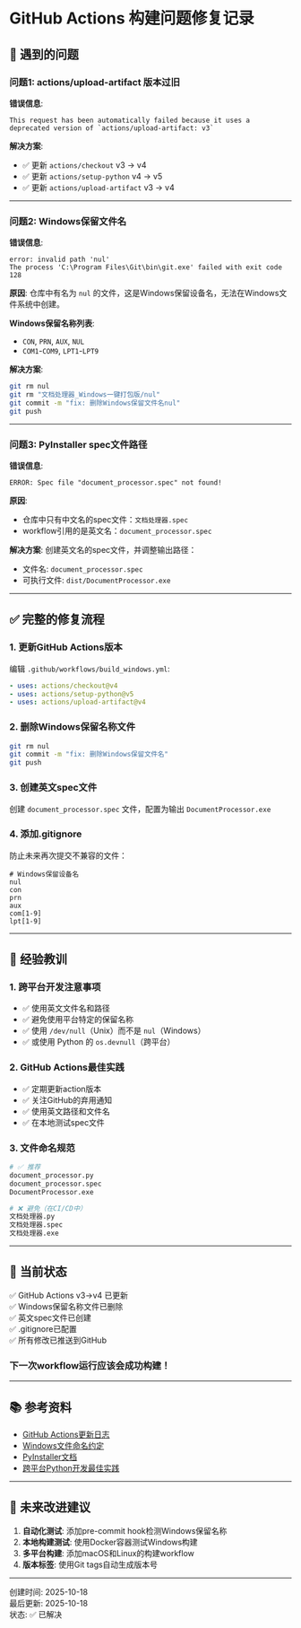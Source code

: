 # GitHub Actions 构建问题修复记录

## 🐛 遇到的问题

### 问题1: actions/upload-artifact 版本过旧
**错误信息**:
```
This request has been automatically failed because it uses a deprecated version of `actions/upload-artifact: v3`
```

**解决方案**:
- ✅ 更新 `actions/checkout` v3 → v4
- ✅ 更新 `actions/setup-python` v4 → v5
- ✅ 更新 `actions/upload-artifact` v3 → v4

---

### 问题2: Windows保留文件名
**错误信息**:
```
error: invalid path 'nul'
The process 'C:\Program Files\Git\bin\git.exe' failed with exit code 128
```

**原因**: 
仓库中有名为 `nul` 的文件，这是Windows保留设备名，无法在Windows文件系统中创建。

**Windows保留名称列表**:
- `CON`, `PRN`, `AUX`, `NUL`
- `COM1`-`COM9`, `LPT1`-`LPT9`

**解决方案**:
```bash
git rm nul
git rm "文档处理器_Windows一键打包版/nul"
git commit -m "fix: 删除Windows保留文件名nul"
git push
```

---

### 问题3: PyInstaller spec文件路径
**错误信息**:
```
ERROR: Spec file "document_processor.spec" not found!
```

**原因**: 
- 仓库中只有中文名的spec文件：`文档处理器.spec`
- workflow引用的是英文名：`document_processor.spec`

**解决方案**:
创建英文名的spec文件，并调整输出路径：
- 文件名: `document_processor.spec`
- 可执行文件: `dist/DocumentProcessor.exe`

---

## ✅ 完整的修复流程

### 1. 更新GitHub Actions版本
编辑 `.github/workflows/build_windows.yml`:
```yaml
- uses: actions/checkout@v4
- uses: actions/setup-python@v5
- uses: actions/upload-artifact@v4
```

### 2. 删除Windows保留名称文件
```bash
git rm nul
git commit -m "fix: 删除Windows保留文件名"
git push
```

### 3. 创建英文spec文件
创建 `document_processor.spec` 文件，配置为输出 `DocumentProcessor.exe`

### 4. 添加.gitignore
防止未来再次提交不兼容的文件：
```gitignore
# Windows保留设备名
nul
con
prn
aux
com[1-9]
lpt[1-9]
```

---

## 📝 经验教训

### 1. 跨平台开发注意事项
- ✅ 使用英文文件名和路径
- ✅ 避免使用平台特定的保留名称
- ✅ 使用 `/dev/null`（Unix）而不是 `nul`（Windows）
- ✅ 或使用 Python 的 `os.devnull`（跨平台）

### 2. GitHub Actions最佳实践
- ✅ 定期更新action版本
- ✅ 关注GitHub的弃用通知
- ✅ 使用英文路径和文件名
- ✅ 在本地测试spec文件

### 3. 文件命名规范
```bash
# ✅ 推荐
document_processor.py
document_processor.spec
DocumentProcessor.exe

# ❌ 避免（在CI/CD中）
文档处理器.py
文档处理器.spec
文档处理器.exe
```

---

## 🎯 当前状态

✅ GitHub Actions v3→v4 已更新  
✅ Windows保留名称文件已删除  
✅ 英文spec文件已创建  
✅ .gitignore已配置  
✅ 所有修改已推送到GitHub  

### 下一次workflow运行应该会成功构建！

---

## 📚 参考资料

- [GitHub Actions更新日志](https://github.blog/changelog/)
- [Windows文件命名约定](https://docs.microsoft.com/en-us/windows/win32/fileio/naming-a-file)
- [PyInstaller文档](https://pyinstaller.org/en/stable/)
- [跨平台Python开发最佳实践](https://docs.python-guide.org/)

---

## 🔮 未来改进建议

1. **自动化测试**: 添加pre-commit hook检测Windows保留名称
2. **本地构建测试**: 使用Docker容器测试Windows构建
3. **多平台构建**: 添加macOS和Linux的构建workflow
4. **版本标签**: 使用Git tags自动生成版本号

---

创建时间: 2025-10-18  
最后更新: 2025-10-18  
状态: ✅ 已解决
